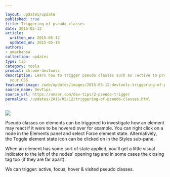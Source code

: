 ```yaml
---

layout: updates/update
published: true
title: Triggering of pseudo classes
date: 2015-05-12
article:
  written_on: 2015-05-12
  updated_on: 2015-05-19
authors:
- umarhansa
collection: updates
type: tip
category: tools
product: chrome-devtools
description: Learn how to trigger pseudo classes such as :active to properly debug
  your CSS.
featured-image: /web/updates/images/2015-05-12-devtools-triggering-of-pseudo-classes/pseudo-trigger.gif
source_name: DevTips
source_url: https://umaar.com/dev-tips/2-pseudo-trigger
permalink: /updates/2015/05/12/triggering-of-pseudo-classes.html
---
```

<img src="/web/updates/images/2015-05-12-devtools-triggering-of-pseudo-classes/pseudo-trigger.gif">

Pseudo classes on elements can be triggered to investigate how an element may react if it were to be hovered over for example. You can right click on a node in the Elements panel and select Force element state. Alternatively, the Toggle element state icon can be clicked on in the Styles sub-pane.

When an element has some sort of state applied, you'll get a little visual indicator to the left of the nodes' opening tag and in some cases the closing tag too (if they are far apart).

We can trigger: active, focus, hover &amp; visited pseudo classes.